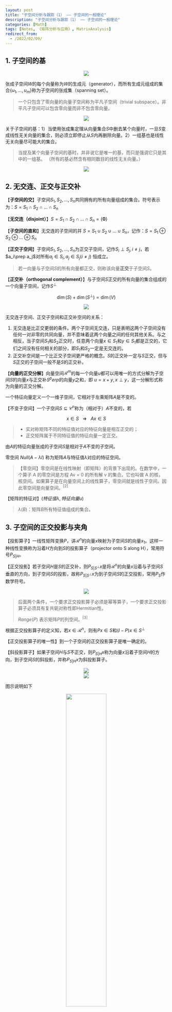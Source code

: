 ```yaml
---
layout: post
title: "子空间分析与跟踪（1） —— 子空间的一般理论"
description: "子空间分析与跟踪（1） —— 子空间的一般理论"
categories: [Math]
tags: [Notes, 《矩阵分析与应用》, MatrixAnalysis]
redirect_from:
  - /2022/02/09/
---
```


<head>
    <script src="https://cdn.mathjax.org/mathjax/latest/MathJax.js?config=TeX-AMS-MML_HTMLorMML" type="text/javascript"></script>
    <script type="text/x-mathjax-config">
        MathJax.Hub.Config({
            tex2jax: {
            skipTags: ['script', 'noscript', 'style', 'textarea', 'pre'],
            inlineMath: [['$','$']]
            }
        });
    </script>
</head>

## 1. 子空间的基

<div align=center><img src="https://cdn.jsdelivr.net/gh/AuthurWhywait/images/20220211165627.png"/></div>

张成子空间$W$的每个向量称为$W$的生成元（generator），而所有生成元组成的集合$\{u_1,...,u_m\}$称为子空间的张成集（spanning set）。

> 一个只包含了零向量的向量子空间称为平凡子空间（trivial subspace）。非平凡子空间可以包含零向量而非不包含零向量。

<div align=center><img src="https://cdn.jsdelivr.net/gh/AuthurWhywait/images/20220211165717.png"/></div>

关于子空间的基：1）当使用张成集定理从向量集合$S$中删去某个向量时，一旦$S$变成线性无关向量的集合，则必须立即停止从$S$内再删除向量。2）一组基也是线性无关向量尽可能大的集合。

> 当提及某个向量子空间的基时，并非说它是唯一的基，而只是强调它只是其中的一组基。
> （所有的基必然含有相同数目的线性无关向量。）

<div align=center><img src="https://cdn.jsdelivr.net/gh/AuthurWhywait/images/20220211170352.png"/></div>

## 2. 无交连、正交与正交补

【**子空间的交**】子空间$S_1,S_2,...,S_n$共同拥有的所有向量组成的集合。符号表示为：$S=S_1\cap S_2\cap ...\cap S_n$

【**无交连（disjoint）**】$S=S_1\cap S_2\cap ...\cap S_n=\{\mathbf{0}\}$

【**子空间的直和**】无交连的子空间的并 $S=S_1\cup S_2\cup ...\cup S_n$，记作：$S=S_1\oplus S_2\oplus ...\oplus S_n$

【**正交子空间**】子空间$S_1,S_2,...,S_n$为正交子空间，记作$S_i\perp S_j, i\ne j$，若$a_i\prep a_j$对所有$a_i\in S_i,a_j\in S_j(i\ne j)$ 恒成立。

> 若一向量与子空间$S$的所有向量都正交，则称该向量**正交**于子空间$S$。

【**正交补（orthogonal complement）**】与子空间$S$正交的所有向量的集合组成的一个向量子空间，记作$S^\perp$

$$
\dim(S)+\dim(S^\perp)=\dim(V)
$$

<div align=center><img src="https://cdn.jsdelivr.net/gh/AuthurWhywait/images/20220211181633.png"/></div>

无交连子空间、正交子空间和正交补空间的关系：

1. 无交连是比正交更弱的条件。两个子空间无交连，只是表明这两个子空间没有任何一对非零的共同向量，并不意味着这两个向量之间的任何其他关系。与之相反，当子空间$S_1$和$S_2$正交时，任意两个向量$x\in S_1$和$y\in S_1$都是正交的，它们之间没有任何相关的部分，即$S_1$和$S_2$一定是无交连的。
2. 正交补空间是一个比正交子空间更严格的概念。$S$的正交补一定与$S$正交，但与$S$正交的子空间一般不是$S$的正交补。

【**向量的正交分解**】向量空间$\mathcal{R}^m$的每一个向量$u$都可以用唯一的方式分解为子空间$S$的向量$x$与正交补$S^perp$的向量$y$之和，即 $u=x+y,x\perp y$，这一分解形式称为向量的正交分解。

一个特征向量定义一个一维子空间，它相对于左乘矩阵$A$是不变的。

【不变子空间】一个子空间$S\subseteq\mathcal{C}^n$称为（相对于）$A$不变的，若

$$
x\in S~~~\Rightarrow~~~Ax\in S
$$

> - 实对称矩阵不同的特征值对应的特征向量是相互正交的；
> - 正交矩阵属于不同特征值的特征向量一定正交。

由$A$的特征向量张成的子空间$S$是相对于$A$不变的子空间。

零空间 $Null(A-\lambda I)$ 称为矩阵$A$与特征值$\lambda$对应的特征空间。

>【零空间】零空间是在线性映射（即矩阵）的背景下出现的。在数学中，一个算子 A 的零空间是方程 Av = 0 的所有解 v 的集合。它也叫做 A 的核，核空间。如果算子是在向量空间上的线性算子，零空间就是线性子空间。因此零空间是向量空间。$^{[2]}$

【矩阵的特征对】$(特征值\lambda, 特征向量u)$

> $\lambda(B)$：矩阵$B$所有特征值组成的集合。

## 3. 子空间的正交投影与夹角

【投影算子】一线性矩阵变换$P$，讲$\mathcal{R}^n$的向量$x$映射为子空间$S$的向量$x_1$。这样一种线性变换称为沿着$H$方向到$S$的投影算子（projector onto S along H），常用符号$P_{S\vert H}$。

【正交投影】若子空间$H$是$S$的正交补，则$P_{S\vert S^\perp}x$是将$\mathcal{R}^n$的向量$x$沿着与子空间$S$垂直的方向，到子空间$S$的投影，故称$P_{S\vert S^\perp}x$为到子空间$S$的正交投影，常用$P_S$作数学符号。

<div align=center><img src="https://cdn.jsdelivr.net/gh/AuthurWhywait/images/20220211185613.png"/></div>

> 后面两个条件，一个要求正交投影算子必须是幂等算子，一个要求正交投影算子必须具有复共轭对称性即Hermitian性。
>
> $Range(P)$ 表示矩阵$P$的列空间。$^{[3]}$

根据正交投影算子的定义知，若$x\in\mathcal{R}^n$，则有$Px\in S$和$(I-P)x\in S^\perp$

【正交投影算子的唯一性】到一个子空间的正交投影算子是唯一确定的。

【斜投影算子】如果子空间$H$与$S$不正交，则$P_{S\vert H}x$称为向量$x$沿着子空间$H$的方向，到子空间$S$的斜投影，并称$P_{S\vert H}x$为斜投影算子。

<div align=center><img src="https://cdn.jsdelivr.net/gh/AuthurWhywait/images/20220211191017.png"/></div>

<div align=center><img src="https://cdn.jsdelivr.net/gh/AuthurWhywait/images/20220211191111.png"/></div>

图示说明如下

<div align=center><img src="https://cdn.jsdelivr.net/gh/AuthurWhywait/images/7506454162AA0ED039CA1A4B444E0392.png" width="50%"/></div>

<div align=center><img src="https://cdn.jsdelivr.net/gh/AuthurWhywait/images/20220211191858.png"/></div>

> 【F范数】Frobenius norm(Frobenius 范数)，有不同的定义方式$^{[4]}$。更多定义为：矩阵A的Frobenius范数定义为矩阵A各项元素的绝对值平方的总和开根。 $^{[5]}$

## 4. 主角与补角

Hilbert空间即完备的内积空间，也就是一个带有内积的完备向量空间。$^{[6]}$

<div align=center><img src="https://cdn.jsdelivr.net/gh/AuthurWhywait/images/20220211192806.png"/></div>

【最小角度】所有主角中最小的主角。

<div align=center><img src="https://cdn.jsdelivr.net/gh/AuthurWhywait/images/20220211192934.png"/></div>

<div align=center><img src="https://cdn.jsdelivr.net/gh/AuthurWhywait/images/20220211193028.png"/></div>

如果两个子空间无交连，则这两个子空间之间的补角与最小角度相同，即$\varPhi_C(H_1,H_2)=\varPhi(H_1,H_2)$

## 5. 子空间的旋转

【正交强迫一致问题】

<div align=center><img src="https://cdn.jsdelivr.net/gh/AuthurWhywait/images/20220211193412.png"/></div>

从子空间的角度看问题，正交强迫一致的运算相当于使列空间$Col(B)$旋转进入列空间$Col(A)$内。

为了实现$\Vert A-BQ\Vert^2_F$最小化，应该选择正交矩阵$Q$使得$BQ$具有与$A$**完全相同的非对角元素，并且对角元素的平方和尽可能接近。**如此一来，可以将其写成迹函数的形式

$$
\Vert A-BQ\Vert^2_F=tr(A^TA)+tr(B^TB)-2tr(Q^TB^TA)
$$

然后找出$tr(Q^TB^TA)$上界。通过矩阵乘积$B^TA$的奇异值分解得到$B^TA=U\Sigma V^T$，再定义正交矩阵$Z=V^TQ^TU$，则有

$$
tr(Q^TB^TA)=tr(Q^TU\Sigma V^T)=tr(V^TQ^TU\Sigma)=tr(Z\Sigma)=\sum_{i=1}^{n}z_{ii}\sigma_i\le\sum_{i=1}^{n}\sigma_i
$$

> using $tr(AB)=tr(BA)$

当且仅当$Z=I$即$Q=UV^T$时，等号成立。即得结论，**若$B^TA=U\Sigma V^T$是矩阵乘积$B^TA$的奇异值分解，选择$Q=UV^T$，则$tr(Q^TB^TA)$取最大值，从而使$\Vert A-BQ\Vert^2_F$取最小值。**

解矩阵$Q$称为矩阵乘积$B^TA$的正交极因子（orthogonal polar factor），因为正交强迫一致问题相当于将矩阵$A$分解为$BQ$，而这种矩阵分解称为极式分解（polar decomposition）。

---

[1] 张贤达. 矩阵分析与应用[M]. 清华大学出版社有限公司, 2004.

[2] Farjoun E D. Cellular spaces, null spaces and homotopy localization[M]. Springer, 2006.

[3] [说文解字----矩阵分析（一）矩阵中的空间与秩](https://blog.csdn.net/junshen1314/article/details/45564367)

[4] [矩阵范数](https://zh.wikipedia.org/zh-hans/%E7%9F%A9%E9%99%A3%E7%AF%84%E6%95%B8)

[5] [Frobenius norm(Frobenius 范数)s](http://www.noobyard.com/article/p-owzhrwfo-kq.html)

[6] [希尔伯特空间](https://zh.wikipedia.org/wiki/%E5%B8%8C%E5%B0%94%E4%BC%AF%E7%89%B9%E7%A9%BA%E9%97%B4)
